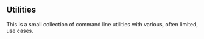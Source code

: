 ## Utilities

This is a small collection of command line utilities with various, often limited, use cases.
